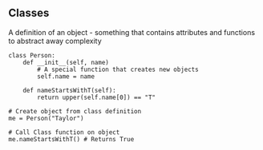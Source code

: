 ##  Classes

A definition of an object - something that contains attributes and functions to abstract away complexity

    class Person:
        def __init__(self, name)
            # A special function that creates new objects
            self.name = name

        def nameStartsWithT(self):
            return upper(self.name[0]) == "T"

    # Create object from class definition
    me = Person("Taylor")

    # Call Class function on object
    me.nameStartsWithT() # Returns True
